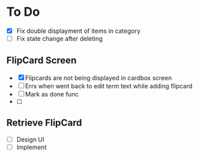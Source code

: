 # To Do

- [x] Fix double displayment of items in category
- [ ] Fix state change after deleting

## FlipCard Screen
- [X] Flipcards are not being displayed in cardbox screen
- [ ] Errs when went back to edit term text while adding flipcard
- [ ] Mark as done func
- [ ] 


## Retrieve FlipCard
- [ ] Design UI
- [ ] Implement
